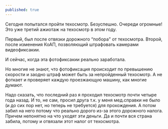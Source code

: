 ```yaml
---
published: true
---
```

Сегодня попытался пройти техосмотр. Безуспешно. Очереди огромные! Это уже третий ажиотаж на техосмотр в этом году.

Первый, был после отвязки дорожного “побора" от техосмотра. Второй, после изменения КоАП, позволяющий штрафовать камерами видеофиксакии.

И сейчас, когда эта фотофиксакии реально заработала.

Но многие не знают, что фотофиксация происходит по превышению скорости и заодно штраф может быть за непройденный техосмотр. А не фоткает и проверяет каждую проезжающую машину, как многие думают.

Надо сказать, что последний раз я проходил техосмотр почти четыре года назад. И то, не сам, просил друга т.к. у меня мед.справки не было (и до сих пор нет, но теперь не требуется) для прохождения. А потом забил на него потому что реально дорого из-за этого дорожного налога. Причем непонятно на что уходят эти деньги. Да и почти вся страна забила, потому и отвязали этот налог от техосмотра.
